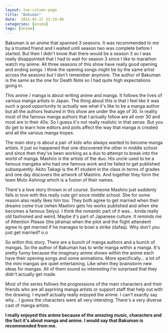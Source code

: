```yaml
---
layout: two-column-page 
title: "Bakuman"
date:  2015-05-17 23:19:40
categories: [anime]
tags: [anime]
---
```

Bakuman is an anime that spanned 3 seasons. It was recommended to me by a trusted friend and I waited until season two was complete before I started. But then I didn't know that there would be a season 3 so I was really disappointed that I had to wait for season 3 since I like to marathon watch my anime. All three seasons of this show have really good opening and ending songs. I think the opening songs might be by the same artist across the seasons but I don't remember anymore. The author of Bakuman is the same as the one for Death Note so I had quite high expectations going in.

This anime / manga is about writing anime and manga. It follows the lives of various manga artists in Japan. The thing about this is that I feel like it was such a good opportunity to actually see what it's like to be a manga author but all the authors featured in this show are under the age of 30. In reality most of the famous manga authors that I actually follow are all over 30 and most are in their 40s. So I guess it's not really realistic in that sense. But you do get to learn how editors and polls affect the way that manga is created and all the various manga tropes.

The main story is about a pair of kids who always wanted to become manga artists. It just so happened that one discovered the other in middle school and since then they've been working as a duo to attempt to break into the world of manga. Mashiro is the artists of the duo. His uncle used to be a famous mangeka who had one famous work and he failed to get published subsequently. Akito Takagi is the #1 student in the class in terms of grades and one day discovers the artwork of Mashiro. And together they form the team Muto Ashirogi which is a fusion of their names.

There's a love story thrown in of course. Someone Mashiro just suddenly falls in love with this really cute girl since middle school. She for some reason also really likes him too. They both agree to get married when their dreams come true (when Mashiro gets his works published and when she becomes a famous Seiyu). I think the romantic part of it was... kinda really old fashioned and weird. Maybe it's part of Japanese culture. It reminds me of Attention Please (the jdrama) when the pilot and the flight attendent agree to get married if he manages to bowl a strike (dafaq). Why don't you just get married? o.o

So within this story. There are a bunch of manga authors and a bunch of mangas. So the author of Bakuman has to write manga within a manga. It's pretty funny because the imaginary anime shows within the anime each have their opening songs and some animations. More specifically... a lot of the mini mangas are quiet entertaining. Like when they brainstorm new ideas for mangas. All of them sound so interesting I'm surprised that they didn't actually get made.

Most of the series follows the progressions of the main characters and their friends who are all aspriring manga artists or support staff that help out with the drawing. I myself actually really enjoyed the anime. I can't exactly say why... I guess the characters were all very intersting. There's a very diverse cast of manga artists.

**I really enjoyed this anime because of the amazing music, characters and the fact it's about manga and anime. I would say that Bakuman is recommended from me.** 



